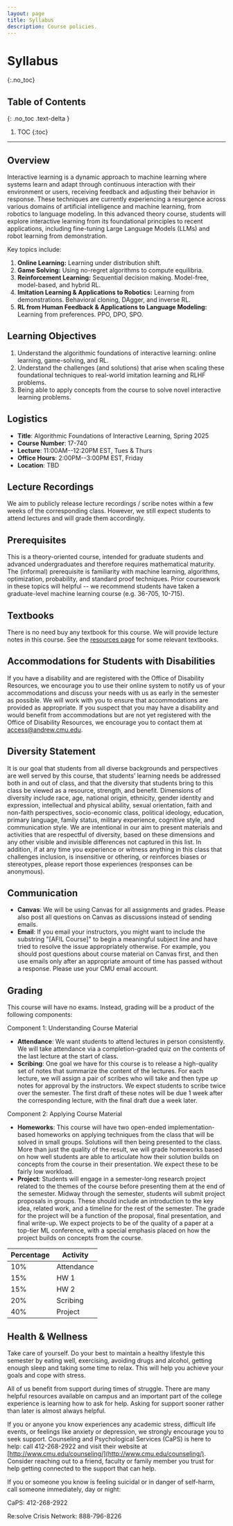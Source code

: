 ```yaml
---
layout: page
title: Syllabus
description: Course policies.
---
```


# Syllabus
{:.no_toc}

## Table of Contents
{: .no_toc .text-delta }

1. TOC
{:toc}

---

## Overview

Interactive learning is a dynamic approach to machine learning where systems learn and adapt through continuous interaction with their environment or users, receiving feedback and adjusting their behavior in response. These techniques are currently experiencing a resurgence across various domains of artificial intelligence and machine learning, from robotics to language modeling. In this advanced theory course, students will explore interactive learning from its foundational principles to recent applications, including fine-tuning Large Language Models (LLMs) and robot learning from demonstration. 

Key topics include:
1. **Online Learning:** Learning under distribution shift.
2. **Game Solving:** Using no-regret algorithms to compute equilibria.
3. **Reinforcement Learning:** Sequential decision making. Model-free, model-based, and hybrid RL.
4. **Imitation Learning & Applications to Robotics:** Learning from demonstrations. Behavioral cloning, DAgger, and inverse RL.
5. **RL from Human Feedback & Applications to Language Modeling:** Learning from preferences. PPO, DPO, SPO.

## Learning Objectives
1. Understand the algorithmic foundations of interactive learning: online learning, game-solving, and RL.
2. Understand the challenges (and solutions) that arise when scaling these foundational techniques to real-world imitation learning and RLHF problems.
3. Being able to apply concepts from the course to solve novel interactive learning problems.

## Logistics
- **Title**: Algorithmic Foundations of Interactive Learning, Spring 2025
- **Course Number**: 17-740
- **Lecture**: 11:00AM--12:20PM EST, Tues & Thurs
- **Office Hours**: 2:00PM--3:00PM EST, Friday
- **Location**: TBD

## Lecture Recordings
We aim to publicly release lecture recordings / scribe notes within a few weeks of the corresponding class. However, we still expect students to attend lectures and will grade them accordingly.

## Prerequisites
This is a theory-oriented course, intended for graduate students and advanced undergraduates and therefore requires mathematical maturity. The (informal) prerequisite is familiarity with machine learning, algorithms, optimization, probability, and standard proof techniques. Prior coursework in these topics will helpful -- we recommend students have taken a graduate-level machine learning course (e.g. 36-705, 10-715).

## Textbooks
There is no need buy any textbook for this course. We will provide lecture notes in this course. See the [resources page](https://interactive-learning-algos.github.io/resources/) for some relevant textbooks.

## Accommodations for Students with Disabilities
If you have a disability and are registered with the Office of Disability Resources, we encourage you to use their online system to notify us of your accommodations and discuss your needs with us as early in the semester as possible. We will work with you to ensure that accommodations are provided as appropriate. If you suspect that you may have a disability and would benefit from accommodations but are not yet registered with the Office of Disability Resources, we encourage you to contact them at [access@andrew.cmu.edu](access@andrew.cmu.edu).

## Diversity Statement
It is our goal that students from all diverse backgrounds and perspectives are well served by this course, that students’ learning needs be addressed both in and out of class, and that the diversity that students bring to this class be viewed as a resource, strength, and benefit. Dimensions of diversity include race, age, national origin, ethnicity, gender identity and expression, intellectual and physical ability, sexual orientation, faith and non-faith perspectives, socio-economic class, political ideology, education, primary language, family status, military experience, cognitive style, and communication style. We are intentional in our aim to present materials and activities that are respectful of diversity, based on
these dimensions and any other visible and invisible differences not captured in this list. In addition, if at any time you experience or witness anything in this class that challenges inclusion, is insensitive or othering, or reinforces biases or stereotypes, please report those experiences (responses can be anonymous).

## Communication
- **Canvas**: We will be using Canvas for all assignments and grades. Please also post all questions on Canvas as discussions instead of sending emails.
- **Email**: If you email your instructors, you might want to include the substring "[AFIL Course]" to begin a meaningful subject line and have tried to resolve the issue appropriately otherwise. For example, you should post questions about course material on Canvas first, and then use emails only after an appropriate amount of time has passed without a response. Please use your CMU email account.

## Grading
This course will have no exams. Instead, grading will be a product of the following components:

Component 1: Understanding Course Material
- **Attendance**: We want students to attend lectures in person consistently. We will take attendance via a completion-graded quiz on the contents of the last lecture at the start of class.
- **Scribing**: One goal we have for this course is to release a high-quality set of notes that summarize the content of the lectures. For each lecture, we will assign a pair of scribes who will take and then type up notes for approval by the instructors. We expect students to scribe twice over the semester. The first draft of these notes will be due 1 week after the corresponding lecture, with the final draft due a week later.

Component 2: Applying Course Material
- **Homeworks**: This course will have two open-ended implementation-based homeworks on applying techniques from the class that will be solved in small groups. Solutions will then being presented to the class. More than just the quality of the result, we will grade homeworks based on how well students are able to articulate how their solution builds on concepts from the course in their presentation. We expect these to be fairly low workload.
- **Project**: Students will engage in a semester-long research project related to the themes of the course before presenting them at the end of the semester. Midway through the semester, students will submit project proposals in groups. These should include an introduction to the key idea, related work, and a timeline for the rest of the semester. The grade for the project will be a function of the proposal, final presentation, and final write-up. We expect projects to be of the quality of a paper at a top-tier ML conference, with a special emphasis placed on how the project builds on concepts from the course.

Percentage | Activity  | 
------|-----|
10%| Attendance |
15%| HW 1 |
15%| HW 2 |
20%| Scribing |
40%| Project |

## Health & Wellness
Take care of yourself. Do your best to maintain a healthy lifestyle this semester by eating well, exercising, avoiding drugs and alcohol, getting enough sleep and taking some time to relax. This will help you achieve your goals and cope with stress.

All of us benefit from support during times of struggle. There are many helpful resources available on campus and an important part of the college experience is learning how to ask for help. Asking for support sooner rather than later is almost always helpful.

If you or anyone you know experiences any academic stress, difficult life events, or feelings like anxiety or depression, we strongly encourage you to seek support. Counseling and Psychological Services (CaPS) is here to help: call 412-268-2922 and visit their website at [http://www.cmu.edu/counseling/](http://www.cmu.edu/counseling/). Consider reaching out to a friend, faculty or family member you trust for help getting connected to the support that can help.

If you or someone you know is feeling suicidal or in danger of self-harm, call someone immediately, day or night:

CaPS: 412-268-2922

Re:solve Crisis Network: 888-796-8226